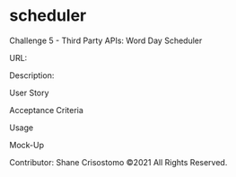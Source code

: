 # scheduler
Challenge 5 - Third Party APIs: Word Day Scheduler


URL:

Description:

User Story


Acceptance Criteria



Usage




Mock-Up


Contributor:
Shane Crisostomo ©2021 All Rights Reserved.

